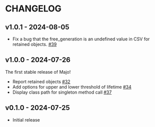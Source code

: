 # CHANGELOG

## v1.0.1 - 2024-08-05

* Fix a bug that the free_generation is an undefined value in CSV for retained objects. [#39](https://github.com/pocke/majo/pull/39)

## v1.0.0 - 2024-07-26

The first stable release of Majo!

* Report retained objects [#32](https://github.com/pocke/majo/pull/32)
* Add options for upper and lower threshold of lifetime [#34](https://github.com/pocke/majo/pull/34)
* Display class path for singleton method call [#37](https://github.com/pocke/majo/pull/37)

## v0.1.0 - 2024-07-25

* Initial release

